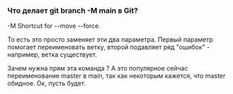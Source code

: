 ### Что делает git branch -M main в Git?

-M
Shortcut for --move --force.

То есть это просто заменяет эти два параметра. Первый параметр помогает переименовать ветку, второй подавляет ряд "ошибок" - например, ветка существует.

Зачем нужна прям эта команда ? А это популярное сейчас переименование master в main, так как некоторым кажется, что master обидное. Ок, пусть будет.